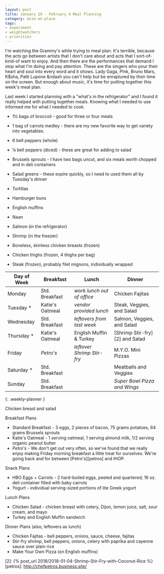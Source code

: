 ```yaml
---
layout: post
title: January 29 - February 4 Meal Planning
category: mise-en-place
tags:
- experiment
- weightwatchers
- priorities
---
```


I'm watching the Grammy's while trying to meal plan. It's terrible, because the acts go between artists that I don't care about and acts that I sort-of-kind-of want to enjoy. And then there are the performances that demand I stop what I'm doing and pay attention. These are the singers who pour their heart and soul into every word and it shows. Lady Gaga, P!nk, Bruno Mars, K$sha, Patti Lupone &ndash you can't help but be enraptured by their time on the screen. But enough about music, it's time for putting together this week's meal plan.

Last week I started planning with a "what's in the refrigerator" and I found it really helped with putting together meals. Knowing what I needed to use informed me for what I needed to cook.

- 1&frac12; bags of broccoli - good for three or four meals
- 1 bag of carrots medley - there are my new favorite way to get variety into vegetables.
- 6 bell peppers (whole)
- &frac14; bell peppers (diced) - these are great for adding to salad
- Brussels sprouts - I have two bags uncut, and six meals worth chopped and in deli containers
- Salad greens - these expire quickly, so I need to used them all by Tuesday's dinner

- Tortillas
- Hamburger buns
- English muffins
- Naan

- Salmon (in the refrigerator)
- Shrimp (in the freezer)
- Boneless, skinless chicken breasts (frozen)
- Chicken thighs (frozen, 4 thighs per bag)
- Steak (frozen), probably filet mignons, individually wrapped

|Day of Week| Breakfast       | Lunch                         | Dinner                      |
|-----------|-----------------|-------------------------------|-----------------------------|
|Monday     | Std. Breakfast  | _work lunch out of office_    | Chicken Fajitas             |
|Tuesday   *| Katie's Oatmeal | _vendor provided lunch_       | Steak, Veggies, and Salad   |
|Wednesday  | Std. Breakfast  | _leftovers from last week_    | Salmon, Veggies, and Salad  |
|Thursday  *| Katie's Oatmeal | English Muffin & Turkey       | [Shrimp Stir-fry][2] and Salad   |
|Friday     | _Petro's_       | _leftover Shrimp Stir-fry_    | M.Y.O. Mini Pizzas          |
|Saturday  *| Std. Breakfast  |                               | Meatballs and Veggies       |
|Sunday     | Std. Breakfast  |                               | _Super Bowl Pizza and Wings_ |
{: .weekly-planner }

Chicken breast and salad

Breakfast Plans

- Standard Breakfast - 3 eggs, 2 pieces of bacon, 75 grams potatoes, 64 grams Brussels sprouts
- Katie's Oatmeal - 1 serving oatmeal, 1 serving almond milk, 1/2 serving organic peanut butter
- _Petro's_ - We don't get out very often, so we've found that we really enjoy making Friday morning breakfast a little treat for ourselves. We're going back and for between [Petro's][petros] and IHOP.

Snack Plans

- HBO Eggs + Carrots - 2 hard-boiled eggs, peeled and quartered; 16 oz. deli container filled with baby carrots
- Yogurt - individual serving-sized portions of lite Greek yogurt

Lunch Plans

- Chicken Salad - chicken breast with celery, Dijon, lemon juice, salt, sour cream, and mayo
- Turkey and English Muffin sandwich

Dinner Plans (also, leftovers as lunch)

- Chicken Fajitas - bell peppers, onions, sauce, cheese, fajitas
- Stir-fry shrimp, bell peppers, onions, celery with paprika and cayenne sauce over plain rice
- Make Your Own Pizza (on English muffins)

[1]: <http://www.geniuskitchen.com/recipe/weight-watchers-chicken-salad-162386>
[2]: {% post_url 2018/2018-01-04-Shrimp-Stir-Fry-with-Coconut-Rice %}
[petros]: <http://chefpetros.business.site/>